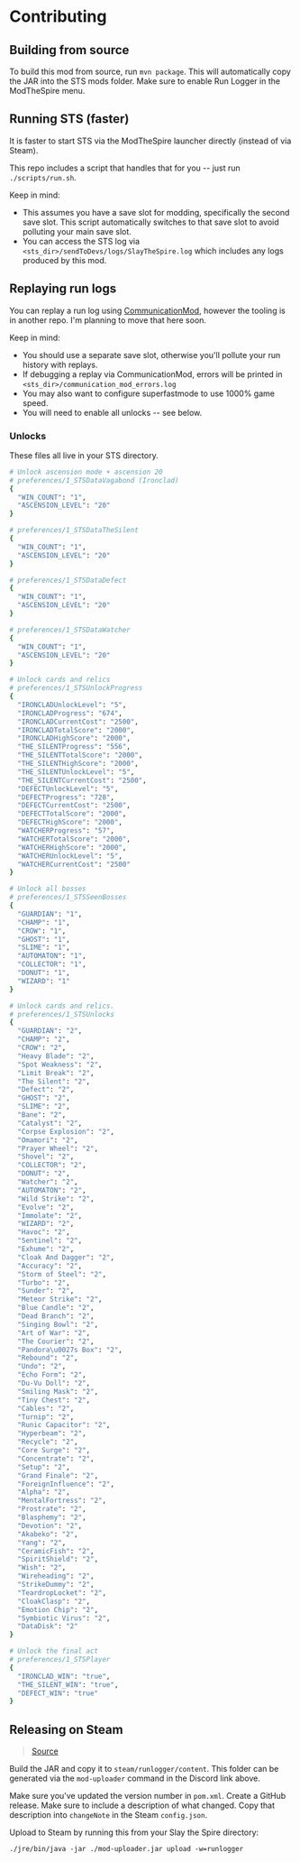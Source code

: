 # Contributing

## Building from source

To build this mod from source, run `mvn package`. This will automatically copy the JAR into the STS mods folder. Make sure to enable Run Logger in the ModTheSpire menu.

## Running STS (faster)

It is faster to start STS via the ModTheSpire launcher directly (instead of via Steam).

This repo includes a script that handles that for you -- just run `./scripts/run.sh`.  

Keep in mind:

- This assumes you have a save slot for modding, specifically the second save slot. This script automatically switches
  to that save slot to avoid polluting your main save slot.
- You can access the STS log via `<sts_dir>/sendToDevs/logs/SlayTheSpire.log` which includes any logs produced by this mod.

## Replaying run logs

You can replay a run log using [CommunicationMod](https://steamcommunity.com/workshop/filedetails/?id=2131373661), however the tooling is in another repo. I'm planning to move that here soon.

Keep in mind:

- You should use a separate save slot, otherwise you'll pollute your run history with replays.
- If debugging a replay via CommunicationMod, errors will be printed in `<sts_dir>/communication_mod_errors.log`
- You may also want to configure superfastmode to use 1000% game speed.
- You will need to enable all unlocks -- see below.

### Unlocks

These files all live in your STS directory.

```sh
# Unlock ascension mode + ascension 20
# preferences/1_STSDataVagabond (Ironclad)
{
  "WIN_COUNT": "1",
  "ASCENSION_LEVEL": "20"
}

# preferences/1_STSDataTheSilent
{
  "WIN_COUNT": "1",
  "ASCENSION_LEVEL": "20"
}

# preferences/1_STSDataDefect
{
  "WIN_COUNT": "1",
  "ASCENSION_LEVEL": "20"
}

# preferences/1_STSDataWatcher
{
  "WIN_COUNT": "1",
  "ASCENSION_LEVEL": "20"
}

# Unlock cards and relics
# preferences/1_STSUnlockProgress
{
  "IRONCLADUnlockLevel": "5",
  "IRONCLADProgress": "674",
  "IRONCLADCurrentCost": "2500",
  "IRONCLADTotalScore": "2000",
  "IRONCLADHighScore": "2000",
  "THE_SILENTProgress": "556",
  "THE_SILENTTotalScore": "2000",
  "THE_SILENTHighScore": "2000",
  "THE_SILENTUnlockLevel": "5",
  "THE_SILENTCurrentCost": "2500",
  "DEFECTUnlockLevel": "5",
  "DEFECTProgress": "728",
  "DEFECTCurrentCost": "2500",
  "DEFECTTotalScore": "2000",
  "DEFECTHighScore": "2000",
  "WATCHERProgress": "57",
  "WATCHERTotalScore": "2000",
  "WATCHERHighScore": "2000",
  "WATCHERUnlockLevel": "5",
  "WATCHERCurrentCost": "2500"
}

# Unlock all bosses
# preferences/1_STSSeenBosses
{
  "GUARDIAN": "1",
  "CHAMP": "1",
  "CROW": "1",
  "GHOST": "1",
  "SLIME": "1",
  "AUTOMATON": "1",
  "COLLECTOR": "1",
  "DONUT": "1",
  "WIZARD": "1"
}

# Unlock cards and relics.
# preferences/1_STSUnlocks
{
  "GUARDIAN": "2",
  "CHAMP": "2",
  "CROW": "2",
  "Heavy Blade": "2",
  "Spot Weakness": "2",
  "Limit Break": "2",
  "The Silent": "2",
  "Defect": "2",
  "GHOST": "2",
  "SLIME": "2",
  "Bane": "2",
  "Catalyst": "2",
  "Corpse Explosion": "2",
  "Omamori": "2",
  "Prayer Wheel": "2",
  "Shovel": "2",
  "COLLECTOR": "2",
  "DONUT": "2",
  "Watcher": "2",
  "AUTOMATON": "2",
  "Wild Strike": "2",
  "Evolve": "2",
  "Immolate": "2",
  "WIZARD": "2",
  "Havoc": "2",
  "Sentinel": "2",
  "Exhume": "2",
  "Cloak And Dagger": "2",
  "Accuracy": "2",
  "Storm of Steel": "2",
  "Turbo": "2",
  "Sunder": "2",
  "Meteor Strike": "2",
  "Blue Candle": "2",
  "Dead Branch": "2",
  "Singing Bowl": "2",
  "Art of War": "2",
  "The Courier": "2",
  "Pandora\u0027s Box": "2",
  "Rebound": "2",
  "Undo": "2",
  "Echo Form": "2",
  "Du-Vu Doll": "2",
  "Smiling Mask": "2",
  "Tiny Chest": "2",
  "Cables": "2",
  "Turnip": "2",
  "Runic Capacitor": "2",
  "Hyperbeam": "2",
  "Recycle": "2",
  "Core Surge": "2",
  "Concentrate": "2",
  "Setup": "2",
  "Grand Finale": "2",
  "ForeignInfluence": "2",
  "Alpha": "2",
  "MentalFortress": "2",
  "Prostrate": "2",
  "Blasphemy": "2",
  "Devotion": "2",
  "Akabeko": "2",
  "Yang": "2",
  "CeramicFish": "2",
  "SpiritShield": "2",
  "Wish": "2",
  "Wireheading": "2",
  "StrikeDummy": "2",
  "TeardropLocket": "2",
  "CloakClasp": "2",
  "Emotion Chip": "2",
  "Symbiotic Virus": "2",
  "DataDisk": "2"
}

# Unlock the final act
# preferences/1_STSPlayer
{
  "IRONCLAD_WIN": "true",
  "THE_SILENT_WIN": "true",
  "DEFECT_WIN": "true"
}
```

## Releasing on Steam

> [Source](https://discord.com/channels/309399445785673728/398373038732738570/530563880565342228)

Build the JAR and copy it to `steam/runlogger/content`. This folder can be generated via the `mod-uploader`
command in the Discord link above.

Make sure you've updated the version number in `pom.xml`. Create a GitHub release. Make sure to include a description of
what changed. Copy that description into `changeNote` in the Steam `config.json`.

Upload to Steam by running this from your Slay the Spire directory:

```
./jre/bin/java -jar ./mod-uploader.jar upload -w=runlogger
```
